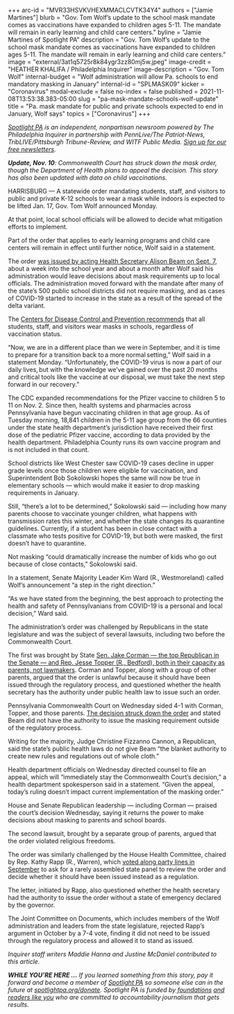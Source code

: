 +++
arc-id = "MVR33HSVKVHEXMMACLCVTK34Y4"
authors = ["Jamie Martines"]
blurb = "Gov. Tom Wolf’s update to the school mask mandate comes as vaccinations have expanded to children ages 5-11. The mandate will remain in early learning and child care centers."
byline = "Jamie Martines of Spotlight PA"
description = "Gov. Tom Wolf’s update to the school mask mandate comes as vaccinations have expanded to children ages 5-11. The mandate will remain in early learning and child care centers."
image = "external/3at1q5725r8k84ygr3zz80mj5w.jpeg"
image-credit = "HEATHER KHALIFA / Philadelphia Inquirer"
image-description = "Gov. Tom Wolf"
internal-budget = "Wolf administration will allow Pa. schools to end mandatory masking in January"
internal-id = "SPLMASK09"
kicker = "Coronavirus"
modal-exclude = false
no-index = false
published = 2021-11-08T13:53:38.383-05:00
slug = "pa-mask-mandate-schools-wolf-update"
title = "Pa. mask mandate for public and private schools expected to end in January, Wolf says"
topics = ["Coronavirus"]
+++

<a href="https://www.spotlightpa.org/"><i>Spotlight PA</i></a><i> is an independent, nonpartisan newsroom powered by The Philadelphia Inquirer in partnership with PennLive/The Patriot-News, TribLIVE/Pittsburgh Tribune-Review, and WITF Public Media. </i><a href="https://www.spotlightpa.org/newsletters"><i>Sign up for our free newsletters</i></a><i>.</i>

<i><b>Update, Nov. 10</b></i><i>: Commonwealth Court has struck down the mask order, though the Department of Health plans to appeal the decision. This story has also been updated with data on child vaccinations.</i>

HARRISBURG — A statewide order mandating students, staff, and visitors to public and private K-12 schools to wear a mask while indoors is expected to be lifted Jan. 17, Gov. Tom Wolf announced Monday.

At that point, local school officials will be allowed to decide what mitigation efforts to implement.

Part of the order that applies to early learning programs and child care centers will remain in effect until further notice, Wolf said in a statement.

<script src="https://www.spotlightpa.org/embed.js" async></script><div data-spl-embed-version="1" data-spl-src="https://www.spotlightpa.org/embeds/newsletter/"></div>

The order <a href="https://www.spotlightpa.org/news/2021/08/pa-school-mask-mandate-tom-wolf-covid-19-coronavirus/">was issued by acting Health Secretary Alison Beam on Sept. 7</a>, about a week into the school year and about a month after Wolf said his administration would leave decisions about mask requirements up to local officials. The administration moved forward with the mandate after many of the state’s 500 public school districts did not require masking, and as cases of COVID-19 started to increase in the state as a result of the spread of the delta variant.

The <a href="https://www.cdc.gov/coronavirus/2019-ncov/community/schools-childcare/k-12-guidance.html">Centers for Disease Control and Prevention recommends</a> that all students, staff, and visitors wear masks in schools, regardless of vaccination status.

“Now, we are in a different place than we were in September, and it is time to prepare for a transition back to a more normal setting,” Wolf said in a statement Monday. “Unfortunately, the COVID-19 virus is now a part of our daily lives, but with the knowledge we’ve gained over the past 20 months and critical tools like the vaccine at our disposal, we must take the next step forward in our recovery.”

The CDC expanded recommendations for the Pfizer vaccine to children 5 to 11 on Nov. 2. Since then, health systems and pharmacies across Pennsylvania have begun vaccinating children in that age group. As of Tuesday morning, 18,841 children in the 5-11 age group from the 66 counties under the state health department’s jurisdiction have received their first dose of the pediatric Pfizer vaccine, according to data provided by the health department. Philadelphia County runs its own vaccine program and is not included in that count.

School districts like West Chester saw COVID-19 cases decline in upper grade levels once those children were eligible for vaccination, and Superintendent Bob Sokolowski hopes the same will now be true in elementary schools — which would make it easier to drop masking requirements in January.

Still, “there’s a lot to be determined,” Sokolowski said — including how many parents choose to vaccinate younger children, what happens with transmission rates this winter, and whether the state changes its quarantine guidelines. Currently, if a student has been in close contact with a classmate who tests positive for COVID-19, but both were masked, the first doesn’t have to quarantine.

Not masking “could dramatically increase the number of kids who go out because of close contacts,” Sokolowski said.

In a statement, Senate Majority Leader Kim Ward (R., Westmoreland) called Wolf’s announcement “a step in the right direction.”

“As we have stated from the beginning, the best approach to protecting the health and safety of Pennsylvanians from COVID-19 is a personal and local decision,” Ward said.

The administration’s order was challenged by Republicans in the state legislature and was the subject of several lawsuits, including two before the Commonwealth Court.

The first was brought by State <a href="https://www.spotlightpa.org/news/2021/09/pa-school-mask-mandate-lawsuit-amistad-project-trump/">Sen. Jake Corman — the top Republican in the Senate — and Rep. Jesse Topper (R., Bedford), both in their capacity as parents, not lawmakers</a>. Corman and Topper, along with a group of other parents, argued that the order is unlawful because it should have been issued through the regulatory process, and questioned whether the health secretary has the authority under public health law to issue such an order.

<script src="https://www.spotlightpa.org/embed.js" async></script><div data-spl-embed-version="1" data-spl-src="https://www.spotlightpa.org/embeds/donate/?eyebrow_text=SUPPORT%20SPOTLIGHT%20PA&cta_text=YES%2C%20DOUBLE%20MY%20GIFT&teaser_text=Support%20Spotlight%20PA's%20vital%20investigative%20journalism%20for%20Pennsylvania%20and%20for%20a%20limited%20time%2C%20all%20gifts%20will%20be%20DOUBLED."></div>

Pennsylvania Commonwealth Court on Wednesday sided 4-1 with Corman, Topper, and those parents. <a href="https://apnews.com/article/coronavirus-pandemic-tom-wolf-pennsylvania-state-courts-health-2f00be4089772351ee2092a3c1a1d479" target="_blank">The decision struck down the order</a> and stated Beam did not have the authority to issue the masking requirement outside of the regulatory process.

Writing for the majority, Judge Christine Fizzanno Cannon, a Republican, said the state’s public health laws do not give Beam “the blanket authority to create new rules and regulations out of whole cloth.”

Health department officials on Wednesday directed counsel to file an appeal, which will “immediately stay the Commonwealth Court’s decision,” a health department spokesperson said in a statement. “Given the appeal, today’s ruling doesn’t impact current implementation of the masking order.”

House and Senate Republican leadership — including Corman — praised the court’s decision Wednesday, saying it returns the power to make decisions about masking to parents and school boards.

The second lawsuit, brought by a separate group of parents, argued that the order violated religious freedoms.

The order was similarly challenged by the House Health Committee, chaired by Rep. Kathy Rapp (R., Warren), which <a href="https://www.legis.state.pa.us/cfdocs/legis/RCC/Public/listVoteSummaryH.cfm?sYear=2021&sInd=0&cteeCde=55&theDate=09/14/2021&RollCallId=944">voted along party lines in September</a> to ask for a rarely assembled state panel to review the order and decide whether it should have been issued instead as a regulation.

The letter, initiated by Rapp, also questioned whether the health secretary had the authority to issue the order without a state of emergency declared by the governor.

The Joint Committee on Documents, which includes members of the Wolf administration and leaders from the state legislature, rejected Rapp’s argument in October by a 7-4 vote, finding it did not need to be issued through the regulatory process and allowed it to stand as issued.

<i>Inquirer staff writers Maddie Hanna and Justine McDaniel contributed to this article.</i>

<i><b>WHILE YOU’RE HERE …</b></i><i> If you learned something from this story, pay it forward and become a member of </i><a href="https://www.spotlightpa.org/"><i>Spotlight PA</i></a><i> so someone else can in the future at </i><a href="http://spotlightpa.org/donate"><i>spotlightpa.org/donate</i></a><i>. Spotlight PA is funded by</i><a href="https://www.spotlightpa.org/support"><i> foundations</i></a><i> </i><a href="https://www.spotlightpa.org/support"><i>and readers like you</i></a><i> who are committed to accountability journalism that gets results.</i>
